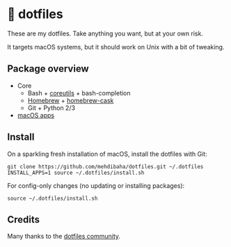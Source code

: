 # 🔨 dotfiles

These are my dotfiles. Take anything you want, but at your own risk.

It targets macOS systems, but it should work on Unix with a bit of tweaking.

## Package overview

* Core
  * Bash + [coreutils](https://en.wikipedia.org/wiki/GNU_Core_Utilities) + bash-completion
  * [Homebrew](https://brew.sh) + [homebrew-cask](https://caskroom.github.io)
  * Git + Python 2/3
* [macOS apps](https://github.com/mehdibaha/dotfiles/blob/master/brew.sh)

## Install

On a sparkling fresh installation of macOS, install the dotfiles with Git:

    git clone https://github.com/mehdibaha/dotfiles.git ~/.dotfiles
    INSTALL_APPS=1 source ~/.dotfiles/install.sh

For config-only changes (no updating or installing packages):

    source ~/.dotfiles/install.sh

## Credits

Many thanks to the [dotfiles community](https://dotfiles.github.io).
